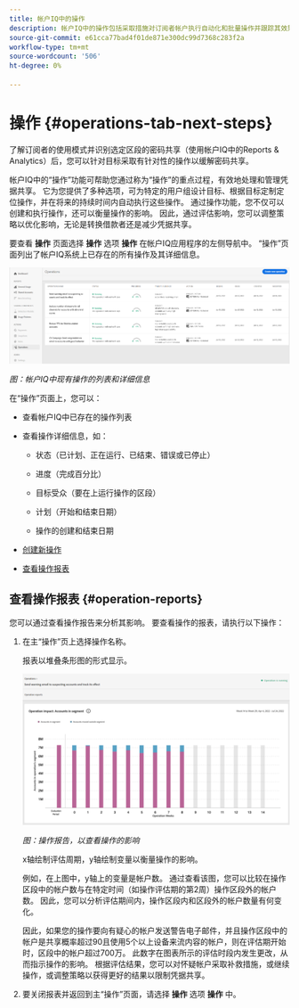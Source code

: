 ```yaml
---
title: 帐户IQ中的操作
description: 帐户IQ中的操作包括采取措施对订阅者帐户执行自动化和批量操作并跟踪其效果。
source-git-commit: e61cca77bad4f01de871e300dc99d7368c283f2a
workflow-type: tm+mt
source-wordcount: '506'
ht-degree: 0%

---
```



# 操作 {#operations-tab-next-steps}

了解订阅者的使用模式并识别选定区段的密码共享（使用帐户IQ中的Reports &amp; Analytics）后，您可以针对目标采取有针对性的操作以缓解密码共享。

帐户IQ中的“操作”功能可帮助您通过称为“操作”的重点过程，有效地处理和管理凭据共享。 它为您提供了多种选项，可为特定的用户组设计目标、根据目标定制定位操作，并在将来的持续时间内自动执行这些操作。 通过操作功能，您不仅可以创建和执行操作，还可以衡量操作的影响。 因此，通过评估影响，您可以调整策略以优化影响，无论是转换借款者还是减少凭据共享。

要查看 **操作** 页面选择 **操作** 选项 **操作** 在帐户IQ应用程序的左侧导航中。 “操作”页面列出了帐户IQ系统上已存在的所有操作及其详细信息。

![](assets/operations-page.png)

*图：帐户IQ中现有操作的列表和详细信息*

在“操作”页面上，您可以：

* 查看帐户IQ中已存在的操作列表

* 查看操作详细信息，如：

   * 状态（已计划、正在运行、已结束、错误或已停止）

   * 进度（完成百分比）

   * 目标受众（要在上运行操作的区段）

   * 计划（开始和结束日期）

   * 操作的创建和结束日期

* [创建新操作](/help/AccountIQ/operation-affecting-user-segment.md)

* [查看操作报表](#operation-reports)

<!--* Search from the list of operations using Search field

* Stop an operation.

* Create a duplicate operation.

* [Configure columns of Operations details page](#configure-columns)-->

## 查看操作报表 {#operation-reports}

您可以通过查看操作报告来分析其影响。 要查看操作的报表，请执行以下操作：

1. 在主“操作”页上选择操作名称。

   报表以堆叠条形图的形式显示。

   ![](assets/operation-impact-report.png)

   *图：操作报告，以查看操作的影响*

   x轴绘制评估周期，y轴绘制变量以衡量操作的影响。

   例如，在上图中，y轴上的变量是帐户数。 通过查看该图，您可以比较在操作区段中的帐户数与在特定时间（如操作评估期的第2周）操作区段外的帐户数。 因此，您可以分析评估期间内，操作区段内和区段外的帐户数量有何变化。

   因此，如果您的操作要向有疑心的帐户发送警告电子邮件，并且操作区段中的帐户是共享概率超过90且使用5个以上设备来流内容的帐户，则在评估期开始时，区段中的帐户超过700万。 此数字在图表所示的评估时段内发生更改，从而指示操作的影响。 根据评估结果，您可以对怀疑帐户采取补救措施，或继续操作，或调整策略以获得更好的结果以限制凭据共享。

2. 要关闭报表并返回到主“操作”页面，请选择 **操作** 选项 **操作** 中。

<!--

![](assets/operations-details.png)

*Figure: Operation details*
## Configure columns {#configure-columns}

You can select the icon to **Configure columns** on the top of the operations table.

![](assets/config-columns.png)

*Figure: Configure columns of Operations details page*-->